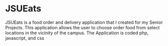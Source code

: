 # JSUEats

JSUEats is a food order and delivery application that I created for my Senior Projects. This application allows the user to choose order food from select locations in the vicinity of the campus. The Application is coded php, javascript, and css
